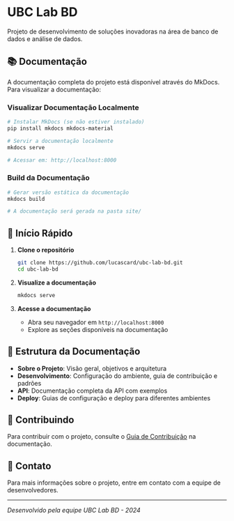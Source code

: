 # UBC Lab BD

Projeto de desenvolvimento de soluções inovadoras na área de banco de dados e análise de dados.

## 📚 Documentação

A documentação completa do projeto está disponível através do MkDocs. Para visualizar a documentação:

### Visualizar Documentação Localmente

```bash
# Instalar MkDocs (se não estiver instalado)
pip install mkdocs mkdocs-material

# Servir a documentação localmente
mkdocs serve

# Acessar em: http://localhost:8000
```

### Build da Documentação

```bash
# Gerar versão estática da documentação
mkdocs build

# A documentação será gerada na pasta site/
```

## 🚀 Início Rápido

1. **Clone o repositório**
   ```bash
   git clone https://github.com/lucascard/ubc-lab-bd.git
   cd ubc-lab-bd
   ```

2. **Visualize a documentação**
   ```bash
   mkdocs serve
   ```

3. **Acesse a documentação**
   - Abra seu navegador em `http://localhost:8000`
   - Explore as seções disponíveis na documentação

## 📖 Estrutura da Documentação

- **Sobre o Projeto**: Visão geral, objetivos e arquitetura
- **Desenvolvimento**: Configuração do ambiente, guia de contribuição e padrões
- **API**: Documentação completa da API com exemplos
- **Deploy**: Guias de configuração e deploy para diferentes ambientes

## 🤝 Contribuindo

Para contribuir com o projeto, consulte o [Guia de Contribuição](docs/desenvolvimento/guia-contribuicao.md) na documentação.

## 📧 Contato

Para mais informações sobre o projeto, entre em contato com a equipe de desenvolvedores.

---

*Desenvolvido pela equipe UBC Lab BD - 2024*